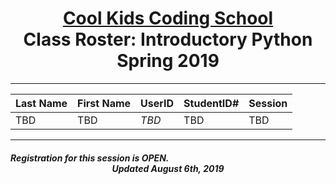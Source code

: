 # <center>[**Cool Kids Coding School**](http://www.coolkidscodingschool.com)<br>Class Roster: **Introductory Python**<br>  Spring 2019
---

| Last Name | First Name | UserID | StudentID# | Session |
|:---|:-----------|:--|:--|:--|
| TBD | TBD |  _TBD_ | TBD | TBD |
---
##### Registration for this session is OPEN.  <br> <center>Updated August 6th, 2019
